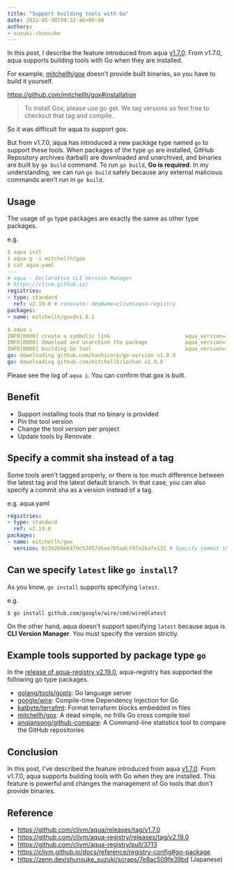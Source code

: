 ```yaml
---
title: "Support building tools with Go"
date: 2022-05-30T09:32:46+09:00
authors:
- suzuki-shunsuke
---
```


In this post, I describe the feature introduced from aqua [v1.7.0](https://github.com/clivm/aqua/releases/tag/v1.7.0).
From v1.7.0, aqua supports building tools with Go when they are installed.

For example, [mitchellh/gox](https://github.com/mitchellh/gox) doesn't provide built binaries, so you have to build it yourself.

https://github.com/mitchellh/gox#installation

> To install Gox, please use go get. We tag versions so feel free to checkout that tag and compile.

So it was difficult for aqua to support gox.

But from v1.7.0, aqua has introduced a new package type named `go` to support these tools.
When packages of the type `go` are installed, GitHub Repository archives (tarball) are downloaded and unarchived, and binaries are built by `go build` command.
To run `go build`, **Go is required**. In my understanding, we can run `go build` safely because any external malicious commands aren't run in `go build`.

## Usage

The usage of `go` type packages are exactly the same as other type packages.

e.g.

```yaml
$ aqua init
$ aqua g -i mitchellh/gox
$ cat aqua.yaml
---
# aqua - Declarative CLI Version Manager
# https://clivm.github.io/
registries:
- type: standard
  ref: v2.19.0 # renovate: depName=clivm/aqua-registry
packages:
- name: mitchellh/gox@v1.0.1

$ aqua i
INFO[0000] create a symbolic link                        aqua_version=1.9.0 env=darwin/arm64 link_file=/Users/shunsukesuzuki/.local/share/clivm/bin/gox new=aqua-proxy package_name=mitchellh/gox package_version=v1.0.1 program=aqua registry=standard registry_ref=v2.19.0
INFO[0000] download and unarchive the package            aqua_version=1.9.0 env=darwin/arm64 package_name=mitchellh/gox package_version=v1.0.1 program=aqua registry=standard registry_ref=v2.19.0
INFO[0000] building Go tool                              aqua_version=1.9.0 env=darwin/arm64 exe_path=/Users/shunsukesuzuki/.local/share/clivm/pkgs/go/github.com/mitchellh/gox/v1.0.1/bin/gox file_name=gox go_build_dir=/Users/shunsukesuzuki/.local/share/clivm/pkgs/go/github.com/mitchellh/gox/v1.0.1/src/gox-1.0.1 go_src=. package_name=mitchellh/gox package_version=v1.0.1 program=aqua registry=standard registry_ref=v2.19.0
go: downloading github.com/hashicorp/go-version v1.0.0
go: downloading github.com/mitchellh/iochan v1.0.0
```

Please see the log of `aqua i`. You can confirm that gox is built.

## Benefit

* Support installing tools that no binary is provided
* Pin the tool version
* Change the tool version per project
* Update tools by Renovate

## Specify a commit sha instead of a tag

Some tools aren't tagged properly, or there is too much difference between the latest tag and the latest default branch.
In that case, you can also specify a commit sha as a version instead of a tag.

e.g. aqua.yaml

```yaml
registries:
- type: standard
  ref: v2.19.0
packages:
- name: mitchellh/gox
  version: 8c3b2b9e647dc52457d6ee7b5adcf97e2bafe131 # Specify commit sha
```

## Can we specify `latest` like `go install`?

As you know, `go install` supports specifying `latest`.

e.g.

```console
$ go install github.com/google/wire/cmd/wire@latest
```

On the other hand, aqua doesn't support specifying `latest` because aqua is **CLI Version Manager**.
You must specify the version strictly.

## Example tools supported by package type `go`

In the [release of aqua-registry v2.19.0](https://github.com/clivm/aqua-registry/releases/tag/v2.19.0), aqua-registry has supported the following go type packages.

* [golang/tools/gopls](https://github.com/golang/tools/tree/master/gopls): Go language server
* [google/wire](https://github.com/google/wire): Compile-time Dependency Injection for Go
* [katbyte/terrafmt](https://github.com/katbyte/terrafmt): Format terraform blocks embedded in files
* [mitchellh/gox](https://github.com/mitchellh/gox): A dead simple, no frills Go cross compile tool
* [anqiansong/github-compare](https://github.com/anqiansong/github-compare): A Command-line statistics tool to compare the GitHub repositories

## Conclusion

In this post, I've described the feature introduced from aqua [v1.7.0](https://github.com/clivm/aqua/releases/tag/v1.7.0).
From v1.7.0, aqua supports building tools with Go when they are installed.
This feature is powerful and changes the management of Go tools that don't provide binaries.

## Reference

* https://github.com/clivm/aqua/releases/tag/v1.7.0
* https://github.com/clivm/aqua-registry/releases/tag/v2.19.0
* https://github.com/clivm/aqua-registry/pull/3713
* https://clivm.github.io/docs/reference/registry-config#go-package
* https://zenn.dev/shunsuke_suzuki/scraps/7e8ac509fe39bd (Japanese)
